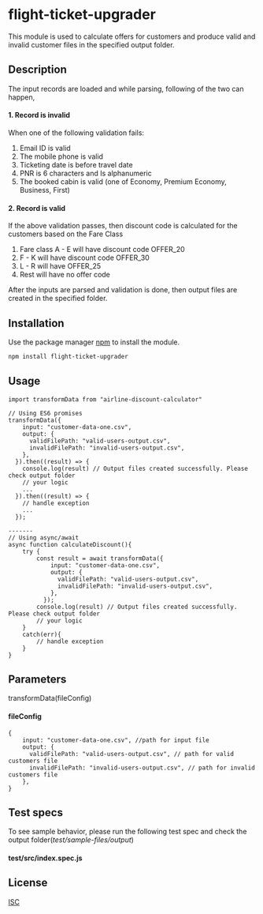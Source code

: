 # flight-ticket-upgrader

This module is used to calculate offers for customers  and produce valid and invalid customer files in the specified output folder.

## Description
The input records are loaded and while parsing, following of the two can happen,
#### 1. Record is invalid
When one of the following validation fails:
1. Email ID is valid
2. The mobile phone is valid
3. Ticketing date is before travel date
4. PNR is 6 characters and Is alphanumeric
5. The booked cabin is valid (one of Economy, Premium Economy,
Business, First)
#### 2. Record is valid
If the above validation passes, then discount code is calculated for the customers based on the Fare Class
1. Fare class A - E will have discount code OFFER_20
2. F - K will have discount code OFFER_30
3. L - R will have OFFER_25
4. Rest will have no offer code


After the inputs are parsed and validation is done, then output files are created in the specified folder.
## Installation

Use the package manager [npm](https://www.npmjs.com/package/npm) to install the module.

```bash
npm install flight-ticket-upgrader
```

## Usage

```node
import transformData from "airline-discount-calculator"

// Using ES6 promises
transformData({
    input: "customer-data-one.csv",
    output: {
      validFilePath: "valid-users-output.csv",
      invalidFilePath: "invalid-users-output.csv",
    },
  }).then((result) => {
    console.log(result) // Output files created successfully. Please check output folder
    // your logic
    ...
  }).then((result) => {
    // handle exception
    ...
  });

-------
// Using async/await
async function calculateDiscount(){
    try {
        const result = await transformData({
            input: "customer-data-one.csv",
            output: {
              validFilePath: "valid-users-output.csv",
              invalidFilePath: "invalid-users-output.csv",
            },
          });
        console.log(result) // Output files created successfully. Please check output folder
        // your logic
    }
    catch(err){
        // handle exception
    }
}
```

## Parameters
transformData(fileConfig)

#### fileConfig
    {
        input: "customer-data-one.csv", //path for input file
        output: {
          validFilePath: "valid-users-output.csv", // path for valid customers file
          invalidFilePath: "invalid-users-output.csv", // path for invalid customers file
        },
    }


## Test specs
To see sample behavior, please run the following test spec and check the output folder(*test/sample-files/output*)
#### test/src/index.spec.js


## License
[ISC](https://choosealicense.com/licenses/isc/)
